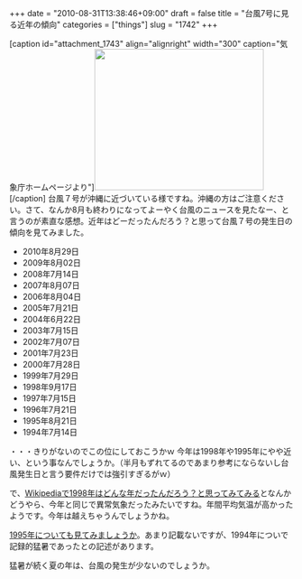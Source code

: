 +++
date = "2010-08-31T13:38:46+09:00"
draft = false
title = "台風7号に見る近年の傾向"
categories = ["things"]
slug = "1742"
+++

[caption id="attachment_1743" align="alignright" width="300" caption="気象庁ホームページより"]<a href="/images/2010/08/201008311245-00.png"><img src="/images/2010/08/201008311245-00-300x250.png" alt="" title="気象庁｜レーダー・ナウキャスト(降水・雷・竜巻)：全国" width="300" height="250" class="size-medium wp-image-1743" /></a>[/caption]
台風７号が沖縄に近づいている様ですね。沖縄の方はご注意ください。さて、なんか8月も終わりになってよーやく台風のニュースを見たなー、と言うのが素直な感想。近年はどーだったんだろう？と思って台風７号の発生日の傾向を見てみました。
<ul>
	<li>2010年8月29日</li>
	<li>2009年8月02日</li>
	<li>2008年7月14日</li>
	<li>2007年8月07日</li>
	<li>2006年8月04日</li>
	<li>2005年7月21日</li>
	<li>2004年6月22日</li>
	<li>2003年7月15日</li>
	<li>2002年7月07日</li>
	<li>2001年7月23日</li>
	<li>2000年7月28日</li>
	<li>1999年7月29日</li>
	<li>1998年9月17日</li>
	<li>1997年7月15日</li>
	<li>1996年7月21日</li>
	<li>1995年8月21日</li>
	<li>1994年7月14日</li>
</ul>
・・・きりがないのでこの位にしておこうかｗ
今年は1998年や1995年にやや近い、という事なんでしょうか。（半月もずれてるのであまり参考にならないし台風発生日と言う要件だけでは強引すぎるがｗ）

で、<a href="http://ja.wikipedia.org/wiki/1998%E5%B9%B4#.E5.A4.A9.E5.80.99.E3.83.BB.E5.A4.A9.E7.81.BD.E3.83.BB.E8.A6.B3.E6.B8.AC.E7.AD.89">Wikipediaで1998年はどんな年だったんだろう？と思ってみてみる</a>となんかどうやら、今年と同じで異常気象だったみたいですね。年間平均気温が高かったようです。今年は越えちゃうんでしょうかね。

<a href="http://ja.wikipedia.org/wiki/1995%E5%B9%B4#.E5.A4.A9.E5.80.99.E3.83.BB.E5.A4.A9.E7.81.BD.E3.83.BB.E8.A6.B3.E6.B8.AC.E7.AD.89">1995年についても見てみましょうか</a>。あまり記載ないですが、1994年についで記録的猛暑であったとの記述があります。

猛暑が続く夏の年は、台風の発生が少ないのでしょうか。
